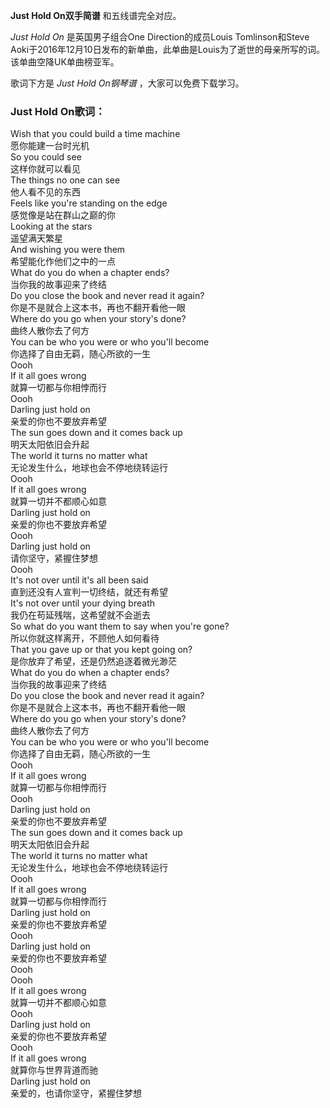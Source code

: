 

**Just Hold On双手简谱** 和五线谱完全对应。

_Just Hold On_ 是英国男子组合One Direction的成员Louis Tomlinson和Steve
Aoki于2016年12月10日发布的新单曲，此单曲是Louis为了逝世的母亲所写的词。该单曲空降UK单曲榜亚军。

歌词下方是 _Just Hold On钢琴谱_ ，大家可以免费下载学习。

### Just Hold On歌词：

Wish that you could build a time machine  
愿你能建一台时光机  
So you could see  
这样你就可以看见  
The things no one can see  
他人看不见的东西  
Feels like you're standing on the edge  
感觉像是站在群山之巅的你  
Looking at the stars  
遥望满天繁星  
And wishing you were them  
希望能化作他们之中的一点  
What do you do when a chapter ends?  
当你我的故事迎来了终结  
Do you close the book and never read it again?  
你是不是就合上这本书，再也不翻开看他一眼  
Where do you go when your story's done?  
曲终人散你去了何方  
You can be who you were or who you'll become  
你选择了自由无羁，随心所欲的一生  
Oooh  
If it all goes wrong  
就算一切都与你相悖而行  
Oooh  
Darling just hold on  
亲爱的你也不要放弃希望  
The sun goes down and it comes back up  
明天太阳依旧会升起  
The world it turns no matter what  
无论发生什么，地球也会不停地绕转运行  
Oooh  
If it all goes wrong  
就算一切并不都顺心如意  
Darling just hold on  
亲爱的你也不要放弃希望  
Oooh  
Darling just hold on  
请你坚守，紧握住梦想  
Oooh  
It's not over until it's all been said  
直到还没有人宣判一切终结，就还有希望  
It's not over until your dying breath  
我仍在苟延残喘，这希望就不会逝去  
So what do you want them to say when you're gone?  
所以你就这样离开，不顾他人如何看待  
That you gave up or that you kept going on?  
是你放弃了希望，还是仍然追逐着微光渺茫  
What do you do when a chapter ends?  
当你我的故事迎来了终结  
Do you close the book and never read it again?  
你是不是就合上这本书，再也不翻开看他一眼  
Where do you go when your story's done?  
曲终人散你去了何方  
You can be who you were or who you'll become  
你选择了自由无羁，随心所欲的一生  
Oooh  
If it all goes wrong  
就算一切都与你相悖而行  
Oooh  
Darling just hold on  
亲爱的你也不要放弃希望  
The sun goes down and it comes back up  
明天太阳依旧会升起  
The world it turns no matter what  
无论发生什么，地球也会不停地绕转运行  
Oooh  
If it all goes wrong  
就算一切都与你相悖而行  
Darling just hold on  
亲爱的你也不要放弃希望  
Oooh  
Darling just hold on  
亲爱的你也不要放弃希望  
Oooh  
Oooh  
If it all goes wrong  
就算一切并不都顺心如意  
Oooh  
Darling just hold on  
亲爱的你也不要放弃希望  
Oooh  
If it all goes wrong  
就算你与世界背道而驰  
Darling just hold on  
亲爱的，也请你坚守，紧握住梦想

